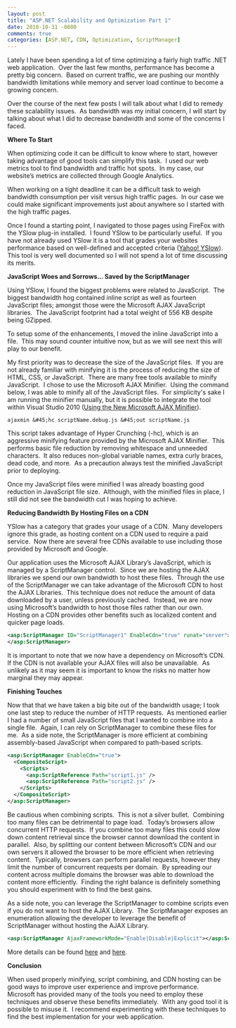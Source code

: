 ```yaml
---
layout: post
title: "ASP.NET Scalability and Optimization Part 1"
date: 2010-10-31 -0800
comments: true
categories: [ASP.NET, CDN, Optimization, ScriptManager]
---
```


Lately I have been spending a lot of time optimizing a fairly high traffic .NET web application.  Over the last few months, performance has become a pretty big concern.  Based on current traffic, we are pushing our monthly bandwidth limitations while memory and server load continue to become a growing concern.

Over the course of the next few posts I will talk about what I did to remedy these scalability issues.  As bandwidth was my initial concern, I will start by talking about what I did to decrease bandwidth and some of the concerns I faced.

<strong>Where To Start</strong>

When optimizing code it can be difficult to know where to start, however taking advantage of good tools can simplify this task.  I used our web metrics tool to find bandwidth and traffic hot spots.  In my case, our website’s metrics are collected through Google Analytics.

When working on a tight deadline it can be a difficult task to weigh bandwidth consumption per visit versus high traffic pages.  In our case we could make significant improvements just about anywhere so I started with the high traffic pages.

Once I found a starting point, I navigated to those pages using FireFox with the YSlow plug-in installed.  I found YSlow to be particularly useful.  If you have not already used YSlow it is a tool that grades your websites performance based on well-defined and accepted criteria (<a href="http://developer.yahoo.com/yslow/">Yahoo! YSlow</a>).  This tool is very well documented so I will not spend a lot of time discussing its merits.

<strong>JavaScript Woes and Sorrows… Saved by the ScriptManager</strong>

Using YSlow, I found the biggest problems were related to JavaScript.  The biggest bandwidth hog contained inline script as well as fourteen JavaScript files; amongst those were the Microsoft AJAX JavaScript libraries.  The JavaScript footprint had a total weight of 556 KB despite being GZipped.

To setup some of the enhancements, I moved the inline JavaScript into a file.  This may sound counter intuitive now, but as we will see next this will play to our benefit.

My first priority was to decrease the size of the JavaScript files.  If you are not already familiar with minifying it is the process of reducing the size of HTML, CSS, or JavaScript.  There are many free tools available to minify JavaScript.  I chose to use the Microsoft AJAX Minifier.  Using the command below, I was able to minify all of the JavaScript files.  For simplicity's sake I am running the minifier manually, but it is possible to integrate the tool within Visual Studio 2010 (<a href="http://stephenwalther.com/blog/archive/2009/10/16/using-the-new-microsoft-ajax-minifier.aspx">Using the New Microsoft AJAX Minifier</a>).

```
ajaxmin &#45;hc scriptName.debug.js &#45;out scriptName.js
```

This script takes advantage of Hyper Crunching (-hc), which is an aggressive minifying feature provided by the Microsoft AJAX Minifier.  This performs basic file reduction by removing whitespace and unneeded characters.  It also reduces non-global variable names, extra curly braces, dead code, and more.  As a precaution always test the minified JavaScript prior to deploying.

Once my JavaScript files were minified I was already boasting good reduction in JavaScript file size.  Although, with the minified files in place, I still did not see the bandwidth cut I was hoping to achieve.

<strong>Reducing Bandwidth By Hosting Files on a CDN</strong>

YSlow has a category that grades your usage of a CDN.  Many developers ignore this grade, as hosting content on a CDN used to require a paid service.  Now there are several free CDNs available to use including those provided by Microsoft and Google.

Our application uses the Microsoft AJAX Library’s JavaScript, which is managed by a ScriptManager control.  Since we are hosting the AJAX libraries we spend our own bandwidth to host these files.  Through the use of the ScriptManager we can take advantage of the Microsoft CDN to host the AJAX Libraries.  This technique does not reduce the amount of data downloaded by a user, unless previously cached.  Instead, we are now using Microsoft’s bandwidth to host those files rather than our own.   Hosting on a CDN provides other benefits such as localized content and quicker page loads.

```xml
<asp:ScriptManager ID="ScriptManager1" EnableCdn="true" runat="server">
</asp:ScriptManager>
```
It is important to note that we now have a dependency on Microsoft’s CDN.  If the CDN is not available your AJAX files will also be unavailable.  As unlikely as it may seem it is important to know the risks no matter how marginal they may appear.

<strong>Finishing Touches</strong>

Now that that we have taken a big bite out of the bandwidth usage; I took one last step to reduce the number of HTTP requests.  As mentioned earlier I had a number of small JavaScript files that I wanted to combine into a single file.  Again, I can rely on ScriptManager to combine these files for me.  As a side note, the ScriptManager is more efficient at combining assembly-based JavaScript when compared to path-based scripts.

```xml
<asp:ScriptManager EnableCdn="true">
  <CompositeScript>
    <Scripts>
      <asp:ScriptReference Path="script1.js" />
      <asp:ScriptReference Path="script2.js" />
    </Scripts>
  </CompositeScript>
</asp:ScriptManager>
```

Be cautious when combining scripts.  This is not a silver bullet.  Combining too many files can be detrimental to page load.  Today’s browsers allow concurrent HTTP requests.  If you combine too many files this could slow down content retrieval since the browser cannot download the content in parallel.  Also, by splitting our content between Microsoft’s CDN and our own servers it allowed the browser to be more efficient when retrieving content.  Typically, browsers can perform parallel requests, however they limit the number of concurrent requests per domain.  By spreading our content across multiple domains the browser was able to download the content more efficiently.  Finding the right balance is definitely something you should experiment with to find the best gains.

As a side note, you can leverage the ScriptManager to combine scripts even if you do not want to host the AJAX Library.  The ScriptManager exposes an enumeration allowing the developer to leverage the benefit of ScriptManager without hosting the AJAX Library.

```xml
<asp:ScriptManager AjaxFrameworkMode="Enable|Disable|Explicit"></asp:ScriptManager>
```

More details can be found <a href="http://msdn.microsoft.com/en-us/library/system.web.ui.ajaxframeworkmode.aspx">here</a> and <a href="http://msdn.microsoft.com/en-us/library/system.web.ui.scriptmanager.ajaxframeworkmode.aspx">here</a>.

<strong>Conclusion</strong>

When used properly minifying, script combining, and CDN hosting can be good ways to improve user experience and improve performance.  Microsoft has provided many of the tools you need to employ these techniques and observe these benefits immediately.  With any good tool it is possible to misuse it.  I recommend experimenting with these techniques to find the best implementation for your web application.
